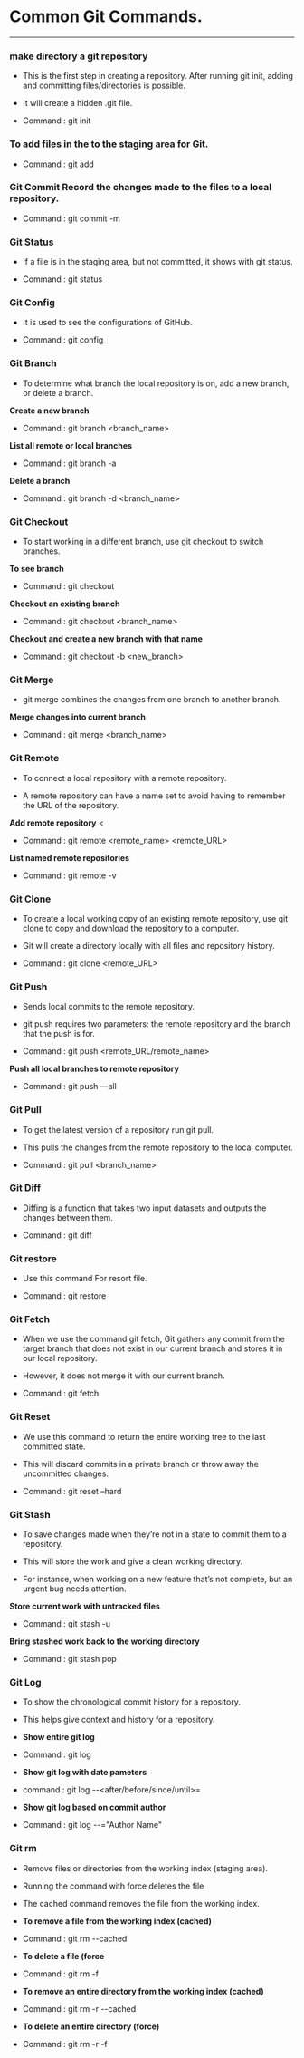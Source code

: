 # Common Git Commands.

-----------

### make directory a git repository

* This is the first step in creating a repository. After running git init,
  adding and committing files/directories is possible.

* It will create a hidden .git file.

* Command : git init

### To add files in the to the staging area for Git.

* Command : git add <file name>

### Git Commit Record the changes made to the files to a local repository.

* Command : git commit -m <comment in quotos>

### Git Status

*  If a file is in the staging area, but not committed, it shows with git status.

* Command :  git status

### Git Config

* It is used to see the configurations of GitHub.

* Command : git config

### Git Branch

* To determine what branch the local repository is on, add a new branch, or delete a branch.

**Create a new branch**

* Command : git branch <branch_name>

**List all remote or local branches**

* Command : git branch -a

**Delete a branch**

* Command : git branch -d <branch_name>

### Git Checkout

* To start working in a different branch, use git checkout to switch branches.

**To see branch**

* Command : git checkout

**Checkout an existing branch**

* Command : git checkout <branch_name>

**Checkout and create a new branch with that name**

* Command : git checkout -b <new_branch>

### Git Merge

* git merge combines the changes from one branch to another branch.

**Merge changes into current branch**

* Command : git merge <branch_name>

### Git Remote 

* To connect a local repository with a remote repository.

* A remote repository can have a name set to avoid having to remember the URL of the repository.

**Add remote repository**
<
* Command :  git remote <command> <remote_name> <remote_URL>

**List named remote repositories**

* Command : git remote -v

### Git Clone

* To create a local working copy of an existing remote repository, use git clone to copy and download the repository to a computer. 

* Git will create a directory locally with all files and repository history.

* Command : git clone <remote_URL>

### Git Push 

* Sends local commits to the remote repository. 

* git push requires two parameters: the remote repository and the branch that the push is for.

* Command : git push <remote_URL/remote_name> <branch>

**Push all local branches to remote repository**

* Command : git push —all

### Git Pull

* To get the latest version of a repository run git pull. 

*  This pulls the changes from the remote repository to the local computer.

* Command : git pull <branch_name>

### Git Diff

* Diffing is a function that takes two input datasets and outputs the changes between them. 

* Command : git diff<file name>

### Git restore

* Use this command For resort file.

* Command : git restore <file name>

### Git Fetch

* When we use the command git fetch, Git gathers any commit from the target branch that does not exist in our current branch and stores it in our local repository. 

* However, it does not merge it with our current branch.

* Command : git fetch

### Git Reset

* We use this command to return the entire working tree to the last committed state.

* This will discard commits in a private branch or throw away the uncommitted changes.

* Command : git reset –hard

### Git Stash

* To save changes made when they’re not in a state to commit them to a repository.

* This will store the work and give a clean working directory.

* For instance, when working on a new feature that’s not complete, but an urgent bug needs attention.

**Store current work with untracked files**

* Command : git stash -u

**Bring stashed work back to the working directory**

* Command :  git stash pop

### Git Log

* To show the chronological commit history for a repository. 

* This helps give context and history for a repository. 

* **Show entire git log**

* Command : git log

* **Show git log with date pameters**

* command : git log --<after/before/since/until>=<date>

* **Show git log based on commit author**

* Command : git log --<author>="Author Name"

### Git rm

* Remove files or directories from the working index (staging area).

* Running the command with force deletes the file

* The cached command removes the file from the working index.

* **To remove a file from the working index (cached)**

* Command : git rm --cached <file name>

* **To delete a file (force**

* Command : git rm -f <file name>

* **To remove an entire directory from the working index (cached)**

* Command : git rm -r --cached <directory name>

* **To delete an entire directory (force)**

* Command : git rm -r -f <file name>

